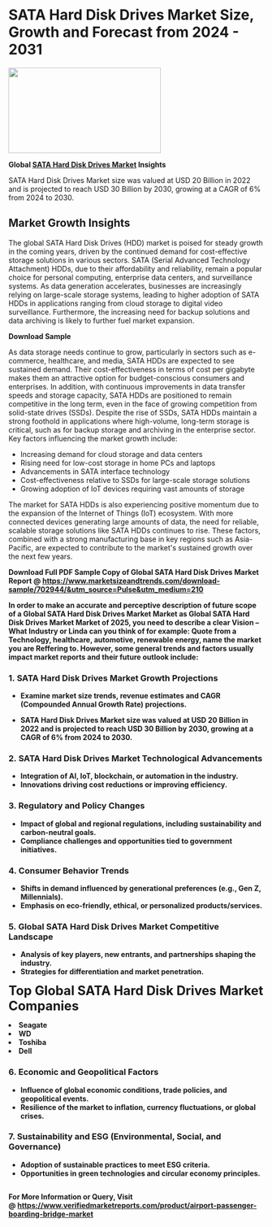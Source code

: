 <H1>SATA Hard Disk Drives Market Size, Growth and Forecast from 2024 - 2031</H1><img class="aligncenter size-medium wp-image-584254" src="https://thirdeyenews.in/wp-content/uploads/2024/09/Global-Market-Research-300x168.jpeg" alt="" width="300" height="168" /><p><strong>Global&nbsp;<a href="https://www.marketsizeandtrends.com/download-sample/702944/&amp;utm_source=Pulse&amp;utm_medium=210">SATA Hard Disk Drives Market</a> Insights</strong></p><p>SATA Hard Disk Drives Market size was valued at USD 20 Billion in 2022 and is projected to reach USD 30 Billion by 2030, growing at a CAGR of 6% from 2024 to 2030.</p><p><h2>Market Growth Insights</h2> <p>The global SATA Hard Disk Drives (HDD) market is poised for steady growth in the coming years, driven by the continued demand for cost-effective storage solutions in various sectors. SATA (Serial Advanced Technology Attachment) HDDs, due to their affordability and reliability, remain a popular choice for personal computing, enterprise data centers, and surveillance systems. As data generation accelerates, businesses are increasingly relying on large-scale storage systems, leading to higher adoption of SATA HDDs in applications ranging from cloud storage to digital video surveillance. Furthermore, the increasing need for backup solutions and data archiving is likely to further fuel market expansion.</p> <p><strong>Download Sample</strong></p> <p>As data storage needs continue to grow, particularly in sectors such as e-commerce, healthcare, and media, SATA HDDs are expected to see sustained demand. Their cost-effectiveness in terms of cost per gigabyte makes them an attractive option for budget-conscious consumers and enterprises. In addition, with continuous improvements in data transfer speeds and storage capacity, SATA HDDs are positioned to remain competitive in the long term, even in the face of growing competition from solid-state drives (SSDs). Despite the rise of SSDs, SATA HDDs maintain a strong foothold in applications where high-volume, long-term storage is critical, such as for backup storage and archiving in the enterprise sector. Key factors influencing the market growth include: <ul> <li>Increasing demand for cloud storage and data centers</li> <li>Rising need for low-cost storage in home PCs and laptops</li> <li>Advancements in SATA interface technology</li> <li>Cost-effectiveness relative to SSDs for large-scale storage solutions</li> <li>Growing adoption of IoT devices requiring vast amounts of storage</li> </ul> <p>The market for SATA HDDs is also experiencing positive momentum due to the expansion of the Internet of Things (IoT) ecosystem. With more connected devices generating large amounts of data, the need for reliable, scalable storage solutions like SATA HDDs continues to rise. These factors, combined with a strong manufacturing base in key regions such as Asia-Pacific, are expected to contribute to the market's sustained growth over the next few years.</p> <p><strong></p><p><span class=""><strong>Download Full PDF Sample Copy of Global SATA Hard Disk Drives Market Report</strong> @ <a href="https://www.marketsizeandtrends.com/download-sample/702944/&amp;utm_source=Pulse&amp;utm_medium=210" target="_blank">https://www.marketsizeandtrends.com/download-sample/702944/&amp;utm_source=Pulse&amp;utm_medium=210</a></span></p><p>In order to make an accurate and perceptive description of future scope of a Global&nbsp;SATA Hard Disk Drives Market Market as Global&nbsp;SATA Hard Disk Drives Market Market of 2025, you need to describe a clear Vision &ndash; What Industry or Linda can you think of for example: Quote from a Technology, healthcare, automotive, renewable energy, name the market you are Reffering to. However, some general trends and factors usually impact market reports and their future outlook include:</p><h3>1.&nbsp;<strong>SATA Hard Disk Drives Market Growth Projections</strong></h3><ul><li>Examine market size trends, revenue estimates and CAGR (Compounded Annual Growth Rate) projections.</li><li><p>SATA Hard Disk Drives Market size was valued at USD 20 Billion in 2022 and is projected to reach USD 30 Billion by 2030, growing at a CAGR of 6% from 2024 to 2030.</p></li></ul><h3>2.&nbsp;<strong>SATA Hard Disk Drives Market Technological Advancements</strong></h3><ul><li>Integration of AI, IoT, blockchain, or automation in the industry.</li><li>Innovations driving cost reductions or improving efficiency.</li></ul><h3>3.&nbsp;<strong>Regulatory and Policy Changes</strong></h3><ul><li>Impact of global and regional regulations, including sustainability and carbon-neutral goals.</li><li>Compliance challenges and opportunities tied to government initiatives.</li></ul><h3>4.&nbsp;<strong>Consumer Behavior Trends</strong></h3><ul><li>Shifts in demand influenced by generational preferences (e.g., Gen Z, Millennials).</li><li>Emphasis on eco-friendly, ethical, or personalized products/services.</li></ul><h3>5.&nbsp;<strong>Global SATA Hard Disk Drives Market Competitive Landscape</strong></h3><ul><li>Analysis of key players, new entrants, and partnerships shaping the industry.</li><li>Strategies for differentiation and market penetration.</li></ul><p data-pm-slice="1 1 []"><span style="color: inherit; font-family: inherit; font-size: 25px;">Top Global SATA Hard Disk Drives Market Companies</span></p><div class="" data-test-id=""><p><li>Seagate</li><li> WD</li><li> Toshiba</li><li> Dell</li></p></div><h3>6.&nbsp;<strong>Economic and Geopolitical Factors</strong></h3><ul><li>Influence of global economic conditions, trade policies, and geopolitical events.</li><li>Resilience of the market to inflation, currency fluctuations, or global crises.</li></ul><h3>7.&nbsp;<strong>Sustainability and ESG (Environmental, Social, and Governance)</strong></h3><ul><li>Adoption of sustainable practices to meet ESG criteria.</li><li>Opportunities in green technologies and circular economy principles.</li></ul><h2><strong style="font-size: 14px;">For More Information or Query, Visit @&nbsp;</strong><a style="background-color: #ffffff; font-size: 14px;" href="https://www.marketsizeandtrends.com/report/sata-hard-disk-drives-market/" target="_blank">https://www.verifiedmarketreports.com/product/airport-passenger-boarding-bridge-market</a></h2>
